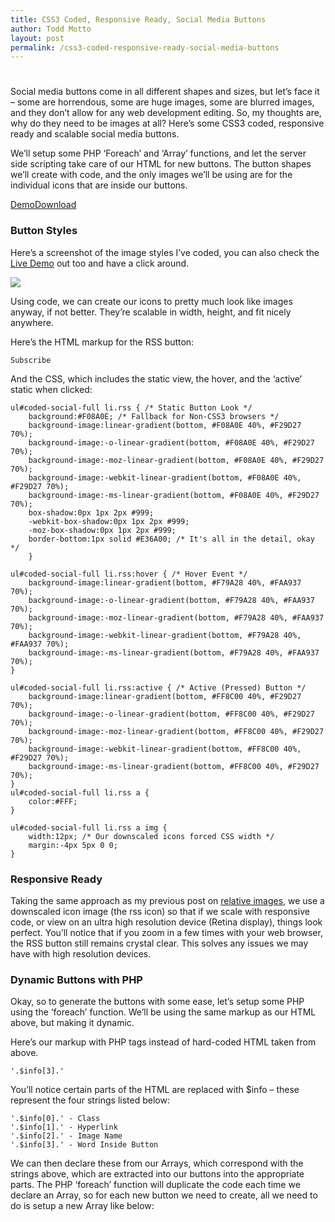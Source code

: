 ```yaml
---
title: CSS3 Coded, Responsive Ready, Social Media Buttons
author: Todd Motto
layout: post
permalink: /css3-coded-responsive-ready-social-media-buttons
---
```

# 

Social media buttons come in all different shapes and sizes, but let’s face it – some are horrendous, some are huge images, some are blurred images, and they don’t allow for any web development editing. So, my thoughts are, why do they need to be images at all? Here’s some CSS3 coded, responsive ready and scalable social media buttons.

We’ll setup some PHP ‘Foreach’ and ‘Array’ functions, and let the server side scripting take care of our HTML for new buttons. The button shapes we’ll create with code, and the only images we’ll be using are for the individual icons that are inside our buttons.

[Demo][1][Download][2] 

### Button Styles

 [1]: //www.toddmotto.com/labs/css3-social-buttons/
 [2]: //www.toddmotto.com/zipball.php?file=css3-social-buttons

Here’s a screenshot of the image styles I’ve coded, you can also check the [Live Demo][3] out too and have a click around.

 [3]: http://demo.toddmotto.com/coded-social-icons/

![][4]

 [4]: /wp-content/uploads/2012/07/coded-button-styles.png

Using code, we can create our icons to pretty much look like images anyway, if not better. They’re scalable in width, height, and fit nicely anywhere.

Here’s the HTML markup for the RSS button:

    Subscribe
    

And the CSS, which includes the static view, the hover, and the ‘active’ static when clicked:

    ul#coded-social-full li.rss { /* Static Button Look */
    	background:#F08A0E; /* Fallback for Non-CSS3 browsers */
    	background-image:linear-gradient(bottom, #F08A0E 40%, #F29D27 70%);
    	background-image:-o-linear-gradient(bottom, #F08A0E 40%, #F29D27 70%);
    	background-image:-moz-linear-gradient(bottom, #F08A0E 40%, #F29D27 70%);
    	background-image:-webkit-linear-gradient(bottom, #F08A0E 40%, #F29D27 70%);
    	background-image:-ms-linear-gradient(bottom, #F08A0E 40%, #F29D27 70%);
    	box-shadow:0px 1px 2px #999;
    	-webkit-box-shadow:0px 1px 2px #999;
    	-moz-box-shadow:0px 1px 2px #999;
    	border-bottom:1px solid #E36A00; /* It's all in the detail, okay */
    	}
    	
    ul#coded-social-full li.rss:hover { /* Hover Event */
    	background-image:linear-gradient(bottom, #F79A28 40%, #FAA937 70%);
    	background-image:-o-linear-gradient(bottom, #F79A28 40%, #FAA937 70%);
    	background-image:-moz-linear-gradient(bottom, #F79A28 40%, #FAA937 70%);
    	background-image:-webkit-linear-gradient(bottom, #F79A28 40%, #FAA937 70%);
    	background-image:-ms-linear-gradient(bottom, #F79A28 40%, #FAA937 70%);
    }
    
    ul#coded-social-full li.rss:active { /* Active (Pressed) Button */
    	background-image:linear-gradient(bottom, #FF8C00 40%, #F29D27 70%);
    	background-image:-o-linear-gradient(bottom, #FF8C00 40%, #F29D27 70%);
    	background-image:-moz-linear-gradient(bottom, #FF8C00 40%, #F29D27 70%);
    	background-image:-webkit-linear-gradient(bottom, #FF8C00 40%, #F29D27 70%);
    	background-image:-ms-linear-gradient(bottom, #FF8C00 40%, #F29D27 70%);
    }
    ul#coded-social-full li.rss a {
    	color:#FFF;
    }
    
    ul#coded-social-full li.rss a img {
    	width:12px; /* Our downscaled icons forced CSS width */
    	margin:-4px 5px 0 0;
    }
    

### Responsive Ready

Taking the same approach as my previous post on [relative images][5], we use a downscaled icon image (the rss icon) so that if we scale with responsive code, or view on an ultra high resolution device (Retina display), things look perfect. You’ll notice that if you zoom in a few times with your web browser, the RSS button still remains crystal clear. This solves any issues we may have with high resolution devices.

 [5]: /thoughts-on-progressive-and-relative-images

### Dynamic Buttons with PHP

Okay, so to generate the buttons with some ease, let’s setup some PHP using the ‘foreach’ function. We’ll be using the same markup as our HTML above, but making it dynamic.

Here’s our markup with PHP tags instead of hard-coded HTML taken from above.

    '.$info[3].'
    

You’ll notice certain parts of the HTML are replaced with $info – these represent the four strings listed below:

    '.$info[0].' - Class
    '.$info[1].' - Hyperlink
    '.$info[2].' - Image Name
    '.$info[3].' - Word Inside Button
    

We can then declare these from our Arrays, which correspond with the strings above, which are extracted into our buttons into the appropriate parts. The PHP ‘foreach’ function will duplicate the code each time we declare an Array, so for each new button we need to create, all we need to do is setup a new Array like below:

    